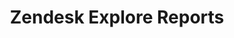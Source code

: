 ---
title: Zendesk Explore Reports
description: Support Operations documentation page for Zendesk Explore Reports
canonical_path: "/handbook/support/readiness/operations/docs/zendesk/zendesk-explore/reports"
---